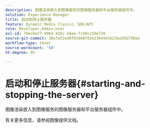 ```yaml
---
description: 图像渲染嵌入到图像服务的图像服务器和平台服务器组件中。
solution: Experience Manager
title: 启动和停止服务器
feature: Dynamic Media Classic，SDK/API
role: Developer,Admin,User
exl-id: 79ec6e27-4964-41bc-b8ae-fc50cc59e728
source-git-commit: 38afaf2ed0f01868f02e236e941b23eed5b790aa
workflow-type: tm+mt
source-wordcount: '50'
ht-degree: 0%

---
```


# 启动和停止服务器{#starting-and-stopping-the-server}

图像渲染嵌入到图像服务的图像服务器和平台服务器组件中。

有关更多信息，请参阅图像提供文档。
